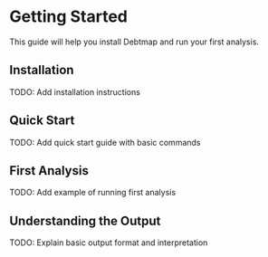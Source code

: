 # Getting Started

This guide will help you install Debtmap and run your first analysis.

## Installation

TODO: Add installation instructions

## Quick Start

TODO: Add quick start guide with basic commands

## First Analysis

TODO: Add example of running first analysis

## Understanding the Output

TODO: Explain basic output format and interpretation
